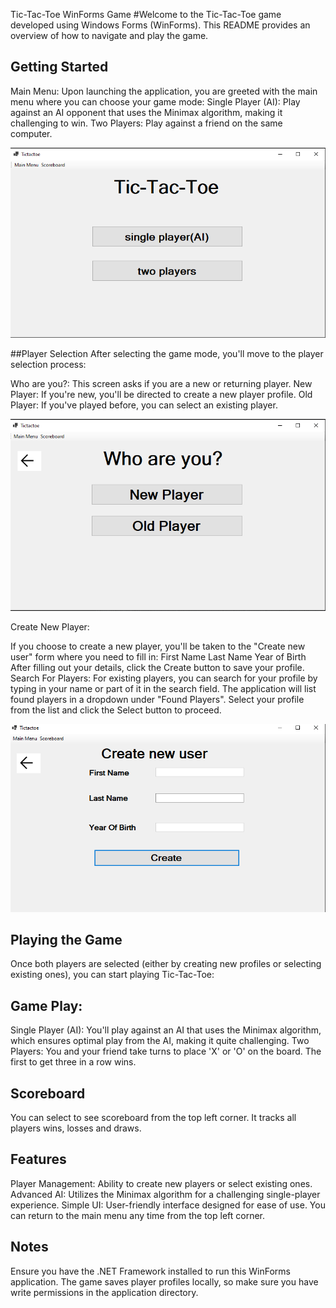 Tic-Tac-Toe WinForms Game
#Welcome to the Tic-Tac-Toe game developed using Windows Forms (WinForms). This README provides an overview of how to navigate and play the game.

## Getting Started
Main Menu: Upon launching the application, you are greeted with the main menu where you can choose your game mode:
Single Player (AI): Play against an AI opponent that uses the Minimax algorithm, making it challenging to win.
Two Players: Play against a friend on the same computer.


![App Screenshot](Tictactoe/imgs/mainMenu.png)


##Player Selection
After selecting the game mode, you'll move to the player selection process:

Who are you?: This screen asks if you are a new or returning player.
New Player: If you're new, you'll be directed to create a new player profile.
Old Player: If you've played before, you can select an existing player.

![App Screenshot](Tictactoe/imgs/selectPlayerSingle.PNG)

Create New Player:

If you choose to create a new player, you'll be taken to the "Create new user" form where you need to fill in:
First Name
Last Name
Year of Birth
After filling out your details, click the Create button to save your profile.
Search For Players:
For existing players, you can search for your profile by typing in your name or part of it in the search field.
The application will list found players in a dropdown under "Found Players".
Select your profile from the list and click the Select button to proceed.

![App Screenshot](Tictactoe/imgs/createUser.PNG)

## Playing the Game
Once both players are selected (either by creating new profiles or selecting existing ones), you can start playing Tic-Tac-Toe:

## Game Play:
Single Player (AI): You'll play against an AI that uses the Minimax algorithm, which ensures optimal play from the AI, making it quite challenging.
Two Players: You and your friend take turns to place 'X' or 'O' on the board. The first to get three in a row wins.

## Scoreboard
You can select to see scoreboard from the top left corner. It tracks all players wins, losses and draws.

## Features
Player Management: Ability to create new players or select existing ones.
Advanced AI: Utilizes the Minimax algorithm for a challenging single-player experience.
Simple UI: User-friendly interface designed for ease of use.
You can return to the main menu any time from the top left corner.

## Notes
Ensure you have the .NET Framework installed to run this WinForms application.
The game saves player profiles locally, so make sure you have write permissions in the application directory.

